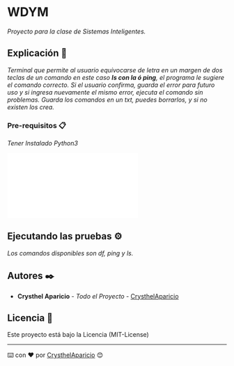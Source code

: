 # WDYM

_Proyecto para la clase de Sistemas Inteligentes._

## Explicación 🚀

_Terminal que permite al usuario equivocarse de letra en un margen de dos teclas de un comando en este caso **ls con la ó ping**, el programa le sugiere el comando correcto. Si el usuario confirma, guarda el error para futuro uso y si ingresa nuevamente el mismo error, ejecuta el comando sin problemas. Guarda los comandos en un txt, puedes borrarlos, y si no existen los crea._


### Pre-requisitos 📋

_Tener Instalado Python3_

![](index.php?/attachments/get/823)

## Ejecutando las pruebas ⚙️

_Los comandos disponibles son df, ping y ls._

## Autores ✒️

* **Crysthel Aparicio** - *Todo el Proyecto* - [CrysthelAparicio](https://github.com/CrysthelAparicio/wdym-project)


## Licencia 📄

Este proyecto está bajo la Licencia (MIT-License) 

---
⌨️ con ❤️ por [CrysthelAparicio](https://github.com/CrysthelAparicio) 😊

